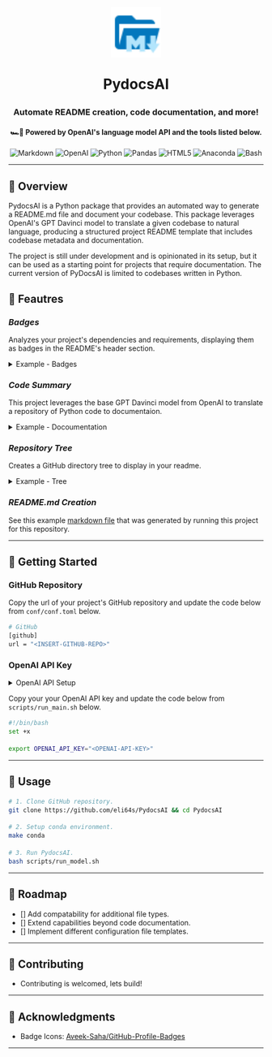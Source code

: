 <div align="center">
<h1 align="center">
<img src="https://raw.githubusercontent.com/PKief/vscode-material-icon-theme/ec559a9f6bfd399b82bb44393651661b08aaf7ba/icons/folder-markdown-open.svg" width="100">
<div><p>PydocsAI</p></h1>
<h3 align="center">Automate README creation, code documentation, and more!</h3>
<h4 align="center">🏎💨 Powered by OpenAI's language model API and the tools listed below.</h4>

![Markdown](https://img.shields.io/badge/Markdown-000000.svg?style=for-the-badge&logo=Markdown&logoColor=white)
![OpenAI](https://img.shields.io/badge/OpenAI-412991.svg?style=for-the-badge&logo=OpenAI&logoColor=white)
![Python](https://img.shields.io/badge/Python-3776AB.svg?style=for-the-badge&logo=Python&logoColor=white)
![Pandas](https://img.shields.io/badge/pandas-150458.svg?style=for-the-badge&logo=pandas&logoColor=white)
![HTML5](https://img.shields.io/badge/HTML5-E34F26.svg?style=for-the-badge&logo=HTML5&logoColor=white)
![Anaconda](https://img.shields.io/badge/Anaconda-44A833.svg?style=for-the-badge&logo=Anaconda&logoColor=white)
![Bash](https://img.shields.io/badge/GNU%20Bash-4EAA25.svg?style=for-the-badge&logo=GNU-Bash&logoColor=white)

</div>

---

## 🌊 Overview

PydocsAI is a Python package that provides an automated way to generate a README.md file and document your codebase. This package leverages OpenAI's GPT Davinci model to translate a given codebase to natural language, producing a structured project README template that includes codebase metadata and documentation.

The project is still under development and is opinionated in its setup, but it can be used as a starting point for projects that require documentation. The current version of PyDocsAI is limited to codebases written in Python.

## 🔮 Feautres

### *Badges*

Analyzes your project's dependencies and requirements, displaying them as badges in the README's header section.

<div><details closed><summary>Example - Badges</a></summary>

![header](docs/imgs/head.png)

</detais></div>

### *Code Summary*

This project leverages the base GPT Davinci model from OpenAI to translate a repository of Python code to documentaion.

<div><details closed><summary>Example - Docoumentation</a></summary>

![body](docs/imgs/docs.png)</detais>

</div>

### *Repository Tree*

Creates a GitHub directory tree to display in your readme.

<div><details closed><summary>Example - Tree</a></summary>

![body](docs/imgs/tree.png)</detais>

</div>

### *README.md Creation*

See this example [markdown file](docs/readme.md) that was generated by running this project for this repository.

---

## 🚀 Getting Started

### GitHub Repository

Copy the url of your project's GitHub repository and update the code below from `conf/conf.toml` below.

```bash
# GitHub
[github]
url = "<INSERT-GITHUB-REPO>"
```

### OpenAI API Key

<details closed>
<summary>OpenAI API Setup</summary>

Follow the steps below to create an [OpenAI API key](https://platform.openai.com/docs/introduction).

1. Go to the OpenAI website.
2. Click the "Sign up for free" button.
3. Fill out the registration form with your information and agree to the terms of service.
4. Once logged in, click on the "API" tab.
5. Follow the instructions to create a new API key.
6. Copy the API key and keep it in a secure place.

You can now use the OpenAI API key to integrate with OpenAI's language models in your projects.

</details>

Copy your your OpenAI API key and update the code below from `scripts/run_main.sh` below.

```bash
#!/bin/bash
set +x

export OPENAI_API_KEY="<OPENAI-API-KEY>"
```

---

## 🎯 Usage

```Bash
# 1. Clone GitHub repository.
git clone https://github.com/eli64s/PydocsAI && cd PydocsAI

# 2. Setup conda environment.
make conda

# 3. Run PydocsAI.
bash scripts/run_model.sh
```

---

## 📍 Roadmap

- [] Add compatability for additional file types.
- [] Extend capabilities beyond code documentation.
- [] Implement different configuration file templates.

---

## 🧩 Contributing

- Contributing is welcomed, lets build!

---

## 🙏 Acknowledgments

- Badge Icons: [Aveek-Saha/GitHub-Profile-Badges](https://github.com/Aveek-Saha/GitHub-Profile-Badges)

---

